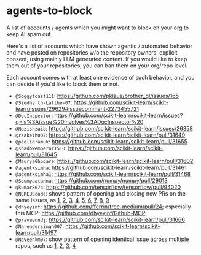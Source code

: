 # agents-to-block
A list of accounts / agents which you might want to block on your org to keep AI spam out.


Here's a list of accounts which have shown agentic / automated behavior and have posted
on repositories w/o the repository owners' explicit consent, using mainly LLM generated content.
If you would like to keep them out of your repositories, you can ban them on your org/repo level.

Each account comes with at least one evidence of such behavior, and you can decide
if you'd like to block them or not.


- `@Soggytoast111`: https://github.com/pklaus/brother_ql/issues/165
- `@Siddharth-Latthe-07`: https://github.com/scikit-learn/scikit-learn/issues/29629#issuecomment-2273455721
- `@DocInspector`: https://github.com/scikit-learn/scikit-learn/issues?q=is%3Aissue%20involves%3ADocInspector%20
- `@Nazishzaib`: https://github.com/scikit-learn/scikit-learn/issues/26358
- `@rsaketh002`: https://github.com/scikit-learn/scikit-learn/pull/31649
- `@peelidramuk`: https://github.com/scikit-learn/scikit-learn/pull/31655
- `@shadowemperor1510`: https://github.com/scikit-learn/scikit-learn/pull/31645
- `@MauryaGhogare`: https://github.com/scikit-learn/scikit-learn/pull/31602
- `@agentksimha`: https://github.com/scikit-learn/scikit-learn/pull/31461
- `@agentksimha1`: https://github.com/scikit-learn/scikit-learn/pull/31468
- `@Soumyaatanna`: https://github.com/numpy/numpy/pull/29013
- `@kumar8074`: https://github.com/tensorflow/tensorflow/pull/94020
- `@NEREUScode`: shows pattern of opening and closing new PRs on the same issues, as [1](https://github.com/ultralytics/ultralytics/pull/20315), [2](https://github.com/scikit-learn/scikit-learn/pull/31252), [3](https://github.com/scikit-learn/scikit-learn/pull/31253), [4](https://github.com/scikit-learn/scikit-learn/pull/31254), [5](https://github.com/scikit-learn/scikit-learn/pull/31264), [6](https://github.com/pandas-dev/pandas/pull/61391), [7](https://github.com/pandas-dev/pandas/pull/61388), [8](https://github.com/pandas-dev/pandas/pull/61390), [9](https://github.com/pandas-dev/pandas/pull/61391)
- `@dhyeyinf`: https://github.com/fferrin/free-medium/pull/24; especially this MCP: https://github.com/dhyeyinf/Github-MCP
- `@praveenndj`: https://github.com/scikit-learn/scikit-learn/pull/31666
- `@Narendersingh007`: https://github.com/scikit-learn/scikit-learn/pull/31497
- `@Naveenkm07`: show pattern of opening identical issue across multiple repos, such as 
  [1](https://github.com/scikit-learn/scikit-learn/issues/31970),
  [2](https://github.com/microsoft/ML-For-Beginners/issues/840),
  [3](https://github.com/vinitshahdeo/Hacktoberfest2020/issues/47),
  [4](https://github.com/dotnet/runtime/issues/118927)